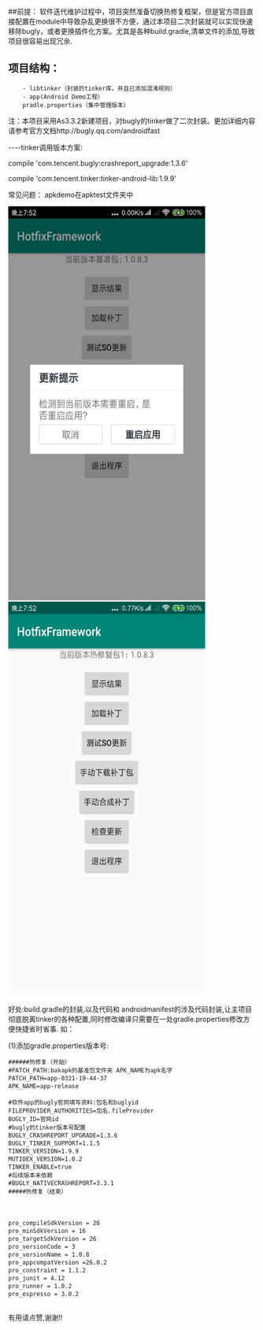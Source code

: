 ##前提：
	软件迭代维护过程中，项目突然准备切换热修复框架，但是官方项目直接配置在module中导致杂乱更换很不方便，通过本项目二次封装就可以实现快速移除bugly，或者更换插件化方案。尤其是各种build.gradle,清单文件的添加,导致项目很容易出现冗余.
## 项目结构：
```HotfixFramework
	- libtinker（封装的tinker库，并且已添加混淆规则）
	- app(Android Demo工程）
	pradle.properties（集中管理版本）
```

注：本项目采用As3.3.2新建项目，对bugly的tinker做了二次封装。更加详细内容请参考官方文档http://bugly.qq.com/androidfast

----tinker调用版本方案:

compile 'com.tencent.bugly:crashreport_upgrade:1.3.6'

compile 'com.tencent.tinker:tinker-android-lib:1.9.9'

常见问题：
  apkdemo在apktest文件夹中

<img src="https://github.com/lshAndroid/HotfixFramework/blob/master/image/image1.jpg" width="400px" height="800px"/>
<img src="https://github.com/lshAndroid/HotfixFramework/blob/master/image/image2.jpg" width="400px" height="800px"/>

好处:build.gradle的封装,以及代码和 androidmanifest的涉及代码封装,让主项目彻底脱离tinker的各种配置,同时修改编译只需要在一处gradle.properties修改方便快捷省时省事.
如：


(1)添加gradle.properties版本号:
```
######热修复（开始）
#PATCH_PATH:bakapk的基准包文件夹 APK_NAME为apk名字
PATCH_PATH=app-0321-19-44-37
APK_NAME=app-release

#软件app的bugly官网填写资料:包名和buglyid
FILEPROVIDER_AUTHORITIES=包名.fileProvider
BUGLY_ID=官网id
#bugly的tinker版本号配置
BUGLY_CRASHREPORT_UPGRADE=1.3.6
BUGLY_TINKER_SUPPORT=1.1.5
TINKER_VERSION=1.9.9
MUTIDEX_VERSION=1.0.2
TINKER_ENABLE=true
#后续版本未依赖
#BUGLY_NATIVECRASHREPORT=3.3.1
#####热修复（结束）



pro_compileSdkVersion = 26
pro_minSdkVersion = 16
pro_targetSdkVersion = 26
pro_versionCode = 3
pro_versionName = 1.0.8
pro_appcompatVersion =26.0.2
pro_constraint = 1.1.2
pro_junit = 4.12
pro_runner = 1.0.2
pro_espresso = 3.0.2


```



有用请点赞,谢谢!!
